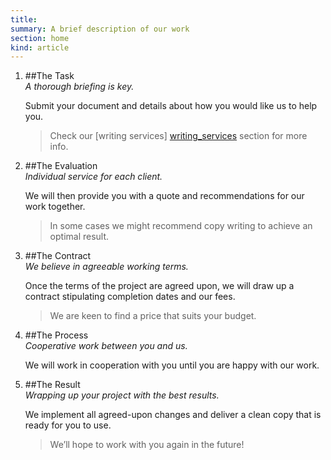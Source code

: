 ```yaml
--- 
title: 
summary: A brief description of our work
section: home
kind: article
---
```


1.	##The Task	
    _A thorough briefing is key._
    
    Submit your document and details about how you would like us to help you.	

    > Check our [writing services] [writing_services] section for more info.

2.	##The Evaluation	
    _Individual service for each client._

    We will then provide you with a quote and recommendations for our work together.	
    
    > In some cases we might recommend copy writing to achieve an optimal result.

3.	##The Contract	
    _We believe in agreeable working terms._

    Once the terms of the project are agreed upon, we will draw up a contract stipulating completion dates and our fees.	
    
    > We are keen to find a price that suits your budget.

4.	##The Process	
    _Cooperative work between you and us._

    We will work in cooperation with you until you are happy with our work.	
    

5.	##The Result	
    _Wrapping up your project with the best results._

    We implement all agreed-upon changes and deliver a clean copy that is ready for you to use.	
    
    > We’ll hope to work with you again in the future!
    



[writing_services]: #writing_services
